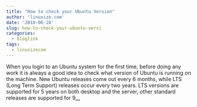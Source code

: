 ```yaml
---
title: "How to check your Ubuntu Version"
author: 'linuxize.com'
date: '2018-06-28'
slug: how-to-check-your-ubuntu-versi
categories:
  - bloglink
tags:
  - linuxizecom
---
```


When you login to an Ubuntu system for the first time, before doing any work it is always a good idea to check what version of Ubuntu is running on the machine. New Ubuntu releases come out every 6 months, while LTS (Long Term Support) releases occur every two years. LTS versions are supported for 5 years on both desktop and the server, other standard releases are supported for 9[... <i class="fas fa-external-link-alt"></i>](https://linuxize.com/post/how-to-check-your-ubuntu-version/)

